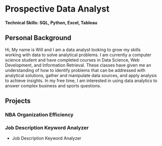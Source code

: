 # Prospective Data Analyst

#### Technical Skills: SQL, Python, Excel, Tableau

## Personal Background
Hi, My name is Will and I am a data analyst looking to grow my skills working with data to solve analytical problems. I am currently a computer science student and have completed courses in Data Science, Web Development, and Information Retrieval. These classes have given me an understanding of how to identify problems that can be addressed with analytical solutions, gather and manipulate data sources, and apply analysis to achieve insights. In my free time, I am interested in using data analytics to answer complex business and sports questions. 

## Projects

### NBA Organization Efficiency


### Job Description Keyword Analyzer
- Job Description Keyword Analyzer
